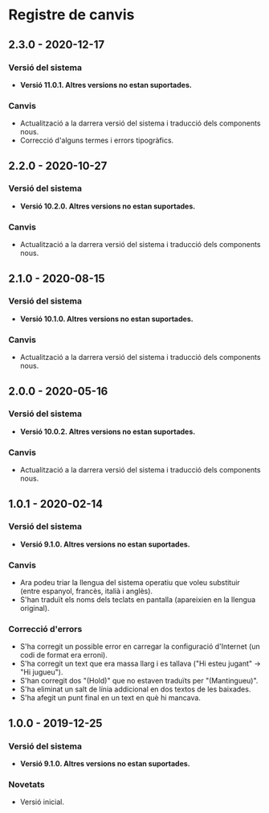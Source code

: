 # Registre de canvis

## 2.3.0 - 2020-12-17
### Versió del sistema
- **Versió 11.0.1. Altres versions no estan suportades.**
### Canvis
- Actualització a la darrera versió del sistema i traducció dels components nous.
- Correcció d'alguns termes i errors tipogràfics.

## 2.2.0 - 2020-10-27
### Versió del sistema
- **Versió 10.2.0. Altres versions no estan suportades.**
### Canvis
- Actualització a la darrera versió del sistema i traducció dels components nous.

## 2.1.0 - 2020-08-15
### Versió del sistema
- **Versió 10.1.0. Altres versions no estan suportades.**
### Canvis
- Actualització a la darrera versió del sistema i traducció dels components nous.

## 2.0.0 - 2020-05-16
### Versió del sistema
- **Versió 10.0.2. Altres versions no estan suportades.**
### Canvis
- Actualització a la darrera versió del sistema i traducció dels components nous.


## 1.0.1 - 2020-02-14
### Versió del sistema
- **Versió 9.1.0. Altres versions no estan suportades.**
### Canvis
- Ara podeu triar la llengua del sistema operatiu que voleu substituir (entre espanyol, francès, italià i anglès).
- S'han traduït els noms dels teclats en pantalla (apareixien en la llengua original).
### Correcció d'errors
- S'ha corregit un possible error en carregar la configuració d'Internet (un codi de format era erroni).
- S'ha corregit un text que era massa llarg i es tallava ("Hi esteu jugant" -> "Hi jugueu").
- S'han corregit dos "(Hold)" que no estaven traduïts per "(Mantingueu)".
- S'ha eliminat un salt de línia addicional en dos textos de les baixades.
- S'ha afegit un punt final en un text en què hi mancava.

## 1.0.0 - 2019-12-25
### Versió del sistema
- **Versió 9.1.0. Altres versions no estan suportades.**
### Novetats
- Versió inicial.
